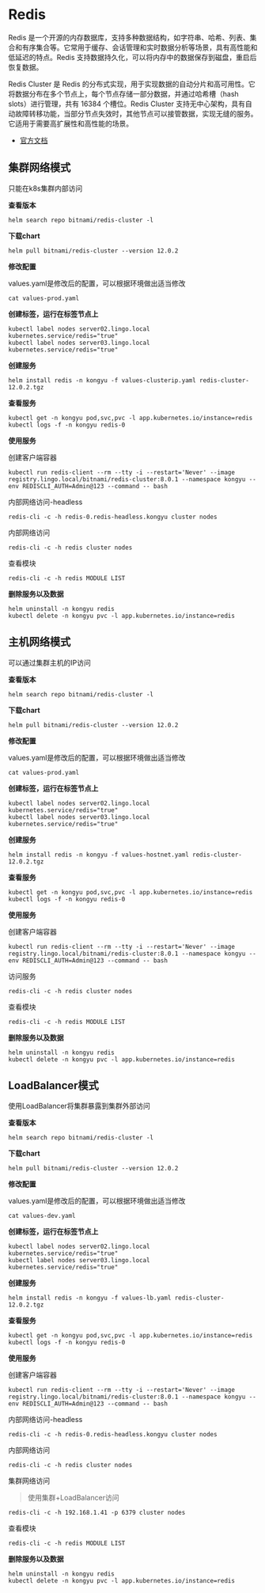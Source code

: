 # Redis

Redis 是一个开源的内存数据库，支持多种数据结构，如字符串、哈希、列表、集合和有序集合等。它常用于缓存、会话管理和实时数据分析等场景，具有高性能和低延迟的特点。Redis 支持数据持久化，可以将内存中的数据保存到磁盘，重启后恢复数据。

Redis Cluster 是 Redis 的分布式实现，用于实现数据的自动分片和高可用性。它将数据分布在多个节点上，每个节点存储一部分数据，并通过哈希槽（hash slots）进行管理，共有 16384 个槽位。Redis Cluster 支持无中心架构，具有自动故障转移功能，当部分节点失效时，其他节点可以接管数据，实现无缝的服务。它适用于需要高扩展性和高性能的场景。

- [官方文档](https://redis.io/)



## 集群网络模式

只能在k8s集群内部访问

**查看版本**

```
helm search repo bitnami/redis-cluster -l
```

**下载chart**

```
helm pull bitnami/redis-cluster --version 12.0.2
```

**修改配置**

values.yaml是修改后的配置，可以根据环境做出适当修改

```
cat values-prod.yaml
```

**创建标签，运行在标签节点上**

```
kubectl label nodes server02.lingo.local kubernetes.service/redis="true"
kubectl label nodes server03.lingo.local kubernetes.service/redis="true"
```

**创建服务**

```
helm install redis -n kongyu -f values-clusterip.yaml redis-cluster-12.0.2.tgz
```

**查看服务**

```
kubectl get -n kongyu pod,svc,pvc -l app.kubernetes.io/instance=redis
kubectl logs -f -n kongyu redis-0
```

**使用服务**

创建客户端容器

```
kubectl run redis-client --rm --tty -i --restart='Never' --image  registry.lingo.local/bitnami/redis-cluster:8.0.1 --namespace kongyu --env REDISCLI_AUTH=Admin@123 --command -- bash
```

内部网络访问-headless

```
redis-cli -c -h redis-0.redis-headless.kongyu cluster nodes
```

内部网络访问

```
redis-cli -c -h redis cluster nodes
```

查看模块

```
redis-cli -c -h redis MODULE LIST
```

**删除服务以及数据**

```
helm uninstall -n kongyu redis
kubectl delete -n kongyu pvc -l app.kubernetes.io/instance=redis
```



## 主机网络模式

可以通过集群主机的IP访问

**查看版本**

```
helm search repo bitnami/redis-cluster -l
```

**下载chart**

```
helm pull bitnami/redis-cluster --version 12.0.2
```

**修改配置**

values.yaml是修改后的配置，可以根据环境做出适当修改

```
cat values-prod.yaml
```

**创建标签，运行在标签节点上**

```
kubectl label nodes server02.lingo.local kubernetes.service/redis="true"
kubectl label nodes server03.lingo.local kubernetes.service/redis="true"
```

**创建服务**

```
helm install redis -n kongyu -f values-hostnet.yaml redis-cluster-12.0.2.tgz
```

**查看服务**

```
kubectl get -n kongyu pod,svc,pvc -l app.kubernetes.io/instance=redis
kubectl logs -f -n kongyu redis-0
```

**使用服务**

创建客户端容器

```
kubectl run redis-client --rm --tty -i --restart='Never' --image  registry.lingo.local/bitnami/redis-cluster:8.0.1 --namespace kongyu --env REDISCLI_AUTH=Admin@123 --command -- bash
```

访问服务

```
redis-cli -c -h redis cluster nodes
```

查看模块

```
redis-cli -c -h redis MODULE LIST
```

**删除服务以及数据**

```
helm uninstall -n kongyu redis
kubectl delete -n kongyu pvc -l app.kubernetes.io/instance=redis
```



## LoadBalancer模式

使用LoadBalancer将集群暴露到集群外部访问

**查看版本**

```
helm search repo bitnami/redis-cluster -l
```

**下载chart**

```
helm pull bitnami/redis-cluster --version 12.0.2
```

**修改配置**

values.yaml是修改后的配置，可以根据环境做出适当修改

```
cat values-dev.yaml
```

**创建标签，运行在标签节点上**

```
kubectl label nodes server02.lingo.local kubernetes.service/redis="true"
kubectl label nodes server03.lingo.local kubernetes.service/redis="true"
```

**创建服务**

```
helm install redis -n kongyu -f values-lb.yaml redis-cluster-12.0.2.tgz
```

**查看服务**

```
kubectl get -n kongyu pod,svc,pvc -l app.kubernetes.io/instance=redis
kubectl logs -f -n kongyu redis-0
```

**使用服务**

创建客户端容器

```
kubectl run redis-client --rm --tty -i --restart='Never' --image  registry.lingo.local/bitnami/redis-cluster:8.0.1 --namespace kongyu --env REDISCLI_AUTH=Admin@123 --command -- bash
```

内部网络访问-headless

```
redis-cli -c -h redis-0.redis-headless.kongyu cluster nodes
```

内部网络访问

```
redis-cli -c -h redis cluster nodes
```

集群网络访问

> 使用集群+LoadBalancer访问

```
redis-cli -c -h 192.168.1.41 -p 6379 cluster nodes
```

查看模块

```
redis-cli -c -h redis MODULE LIST
```

**删除服务以及数据**

```
helm uninstall -n kongyu redis
kubectl delete -n kongyu pvc -l app.kubernetes.io/instance=redis
```

